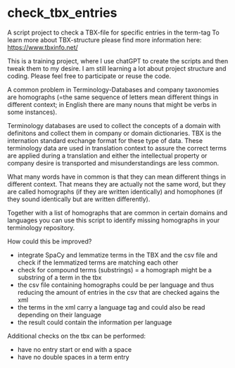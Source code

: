 # check_tbx_entries
A script project to check a TBX-file for specific entries in the term-tag
To learn more about TBX-structure please find more information here: https://www.tbxinfo.net/

This is a training project, where I use chatGPT to create the scripts and then tweak them to my desire. I am still learning a lot about project structure and coding. Please feel free to participate or reuse the code.

A common problem in Terminology-Databases and company taxonomies are homographs (=the same sequence of letters mean different things in different context; in English there are many nouns that might be verbs in some instances). 

Terminology databases are used to collect the concepts of a domain with definitons and collect them in company or domain dictionaries. TBX is the internation standard exchange format for these type of data. These terminology data are used in translation context to assure the correct terms are applied during a translation and either the intellectual property or company desire is transported and misunderstandings are less common.

What many words have in common is that they can mean different things in different context. That means they are actually not the same word, but they are called homographs (if they are written identically) and homophones (if they sound identically but are written differently). 

Together with a list of homographs that are common in certain domains and languages you can use this script to identify missing homographs in your terminology repository.

How could this be improved?
- integrate SpaCy and lemmatize terms in the TBX and the csv file and check if the lemmatized terms are matching each other
- check for compound terms (substrings) = a homograph might be a substring of a term in the tbx
- the csv file containing homographs could be per language and thus reducing the amount of entries in the csv that are checked agains the xml
- the terms in the xml carry a language tag and could also be read depending on their language
- the result could contain the information per language

Additional checks on the tbx can be performed:
- have no entry start or end with a space
- have no double spaces in a term entry
